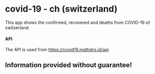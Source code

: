 # covid-19 - ch (switzerland)
This app shows the confirmed, recovered and deaths from COVID-19 of switzerland.

#### API
The API is used from https://covid19.mathdro.id/api

## Information provided without guarantee!